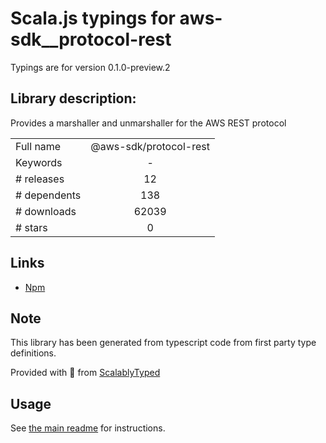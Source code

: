 
# Scala.js typings for aws-sdk__protocol-rest

Typings are for version 0.1.0-preview.2

## Library description:
Provides a marshaller and unmarshaller for the AWS REST protocol

|                    |                 |
| ------------------ | :-------------: |
| Full name          | @aws-sdk/protocol-rest |
| Keywords           | - |
| # releases         | 12 |
| # dependents       | 138 |
| # downloads        | 62039 |
| # stars            | 0 |

## Links
- [Npm](https://www.npmjs.com/package/%40aws-sdk%2Fprotocol-rest)
    


## Note
This library has been generated from typescript code from first party type definitions.

Provided with :purple_heart: from [ScalablyTyped](https://github.com/oyvindberg/ScalablyTyped)

## Usage
See [the main readme](../../readme.md) for instructions.


